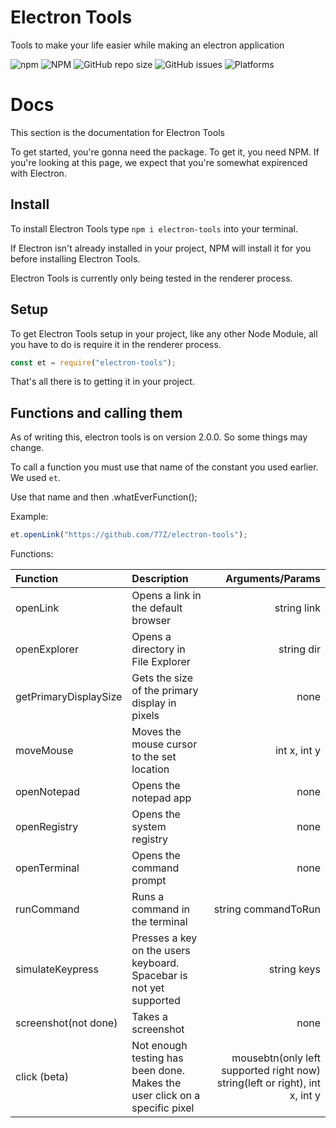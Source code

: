 # Electron Tools
Tools to make your life easier while making an electron application

![npm](https://img.shields.io/npm/v/electron-tools)
![NPM](https://img.shields.io/npm/l/electron-tools)
![GitHub repo size](https://img.shields.io/github/repo-size/77Z/electron-tools)
![GitHub issues](https://img.shields.io/github/issues/77Z/electron-tools)
![Platforms](https://img.shields.io/badge/Platforms-Windows-green)

# Docs
This section is the documentation for Electron Tools

To get started, you're gonna need the package. To get it, you need NPM. If you're looking at this page, we expect that you're somewhat expirenced with Electron.

## Install

To install Electron Tools type `npm i electron-tools` into your terminal.

If Electron isn't already installed in your project, NPM will install it for you before installing Electron Tools.

Electron Tools is currently only being tested in the renderer process.

## Setup

To get Electron Tools setup in your project, like any other Node Module, all you have to do is require it in the renderer process.
```javascript
const et = require("electron-tools");
```

That's all there is to getting it in your project.

## Functions and calling them

As of writing this, electron tools is on version 2.0.0. So some things may change.

To call a function you must use that name of the constant you used earlier. We used `et`.

Use that name and then .whatEverFunction();

Example:
```javascript
et.openLink("https://github.com/77Z/electron-tools");
```

Functions:

| Function     | Description                                      | Arguments/Params    |
|:-------------|:-------------------------------------------------|--------------------:|
| openLink     | Opens a link in the default browser              | string link         |
| openExplorer | Opens a directory in File Explorer               | string dir          |
| getPrimaryDisplaySize | Gets the size of the primary display in pixels | none         |
| moveMouse    | Moves the mouse cursor to the set location       | int x, int y        |
| openNotepad  | Opens the notepad app                            | none                |
| openRegistry | Opens the system registry                        | none                |
| openTerminal | Opens the command prompt                         | none                |
| runCommand   | Runs a command in the terminal                   | string commandToRun |
| simulateKeypress | Presses a key on the users keyboard. Spacebar is not yet supported| string keys |
| screenshot(not done) | Takes a screenshot                       | none                |
| click (beta) | Not enough testing has been done. Makes the user click on a specific pixel | mousebtn(only left supported right now) string(left or right), int x, int y |

